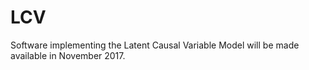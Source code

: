 # LCV
Software implementing the Latent Causal Variable Model will be made available in November 2017.
